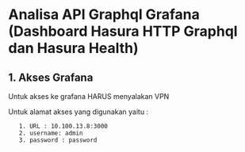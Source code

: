 # Analisa API Graphql Grafana (Dashboard Hasura HTTP Graphql dan Hasura Health)

## 1. Akses Grafana

  Untuk akses ke grafana HARUS menyalakan VPN
  
  Untuk alamat akses yang digunakan yaitu :
```
   1. URL : 10.100.13.8:3000
   2. username: admin
   3. password : password

```

  
